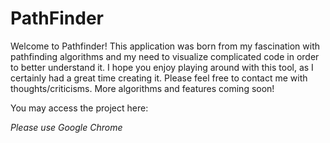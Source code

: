 # PathFinder
Welcome to Pathfinder! This application was born from my fascination with pathfinding algorithms and my need to visualize complicated code in order to better understand it. I hope you enjoy playing around with this tool, as I certainly had a great time creating it. Please feel free to contact me with thoughts/criticisms. More algorithms and features coming soon!

You may access the project here: 

*Please use Google Chrome*
